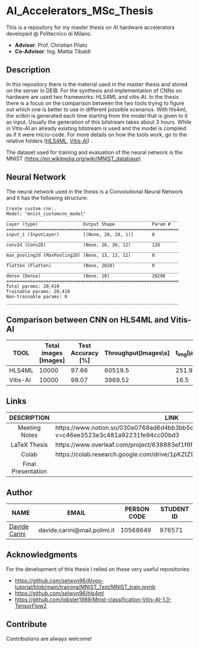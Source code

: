 # AI_Accelerators_MSc_Thesis
This is a repository for my master thesis on AI hardware accelerators developed @ Politecnico di Milano.

 * **Advisor**: Prof. Christian Pilato
 * **Co-Advisor**: Ing. Mattia Tibaldi
 
 
 
<!-- DESCRIPTION -->
## Description
In this repository there is the material used in the master thesis and stored on the server in DEIB. For the synthesis and implementation of CNNs on hardware are used two frameworks: HLS4ML and vitis-AI. In the thesis there is a focus on the comparison between the two tools trying to figure out which one is better to use in different possible scenarios. 
With hls4ml, the xclbin is generated each time starting from the model that is given to it as input. Usually the generation of this bitstream takes about 3 hours. While in Vitis-AI an already existing bitstream is used and the model is compiled as if it were micro-code. 
For more details on how the tools work, go to the relative folders (<a href="https://github.com/davidecarini/AI_Accelerators_MSc_Thesis/tree/main/HLS4ML">HLS4ML</a>, <a href="https://github.com/davidecarini/AI_Accelerators_MSc_Thesis/tree/main/Vitis-AI">Vitis-AI</a>) .

The dataset used for training and evaluation of the neural network is the MNIST (https://en.wikipedia.org/wiki/MNIST_database). 



<!-- MODEL --> 
## Neural Network
The neural network used in the thesis is a Convolutional Neural Network and it has the following structure: 
```
Create custom cnn..
Model: "mnist_customcnn_model"
_________________________________________________________________
Layer (type)                 Output Shape              Param #   
=================================================================
input_1 (InputLayer)         [(None, 28, 28, 1)]       0         
_________________________________________________________________
conv2d (Conv2D)              (None, 26, 26, 12)        120       
_________________________________________________________________
max_pooling2d (MaxPooling2D) (None, 13, 13, 12)        0         
_________________________________________________________________
flatten (Flatten)            (None, 2028)              0         
_________________________________________________________________
dense (Dense)                (None, 10)                20290     
=================================================================
Total params: 20,410
Trainable params: 20,410
Non-trainable params: 0
_________________________________________________________________
```

<!-- COMPARISON -->
## Comparison between CNN on HLS4ML and Vitis-AI

|TOOL              |Total images [Images] |Test Accuracy [\%]|Throughput[Images\s]|t<sub>img</sub>[&#956;s]|
|------------------|----------------------|-------------|--------------|------------------------|
|HLS4ML          | 10000     |97.66        |60519.5         |          251.92            |
|Vitis-AI        | 10000      |  98.07     |3969.52         |          16.5            |




<!-- LINKS -->
## Links
<table style="margin-left: auto; margin-right: auto">
<thead>
<tr><th>DESCRIPTION</th><th>LINK</th></tr>
</thead>
<tbody>
<tr><td align="center">Meeting Notes</td><td> https://www.notion.so/030e0768ad6d4bb3bb5c99557ac8c06a?v=c46ee3523e3c481a92231fe94cc00bd3 </td></tr>
<tr><td align="center">LaTeX Thesis</td><td>https://www.overleaf.com/project/638883ef1f6f113398139581</td></tr>
<tr><td align="center">Colab</td><td>https://colab.research.google.com/drive/1pKZtZ9_iotdf0YHwzCta6M2bcLMQDrCG</td></tr>
<tr><td align="center">Final Presentation</td><td></td></tr>
</tbody>
</table>




<!-- AUTHORS -->
## Author
<table style="margin-left: auto; margin-right: auto">
<thead>
<tr><th>NAME</th><th>EMAIL</th><th>PERSON CODE</th><th>STUDENT ID</th></tr>
</thead>
<tbody>
<tr><td><a href="https://github.com/davidecarini">Davide Carini<a/></td><td align="center">davide.carini@mail.polimi.it</td><td>10568649</td><td>976571</td></tr>
</tbody>
</table>



## Acknowledgments
For the development of this thesis I relied on these very useful repositories: 
* https://github.com/selwyn96/Alveo-tutorial/blob/main/training/MNIST_Test/MNIST_train.ipynb  
* https://github.com/selwyn96/hls4ml
* https://github.com/lobster1989/Mnist-classification-Vitis-AI-1.3-TensorFlow2



## Contribute
Contributions are always welcome!

